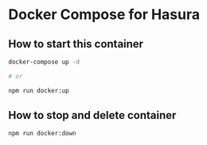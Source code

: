 # Docker Compose for Hasura

## How to start this container

```sh
docker-compose up -d

# or

npm run docker:up
```

## How to stop and delete container

```sh
npm run docker:down
```
